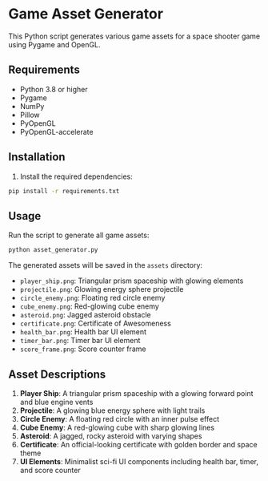 # Game Asset Generator

This Python script generates various game assets for a space shooter game using Pygame and OpenGL.

## Requirements

- Python 3.8 or higher
- Pygame
- NumPy
- Pillow
- PyOpenGL
- PyOpenGL-accelerate

## Installation

1. Install the required dependencies:
```bash
pip install -r requirements.txt
```

## Usage

Run the script to generate all game assets:
```bash
python asset_generator.py
```

The generated assets will be saved in the `assets` directory:

- `player_ship.png`: Triangular prism spaceship with glowing elements
- `projectile.png`: Glowing energy sphere projectile
- `circle_enemy.png`: Floating red circle enemy
- `cube_enemy.png`: Red-glowing cube enemy
- `asteroid.png`: Jagged asteroid obstacle
- `certificate.png`: Certificate of Awesomeness
- `health_bar.png`: Health bar UI element
- `timer_bar.png`: Timer bar UI element
- `score_frame.png`: Score counter frame

## Asset Descriptions

1. **Player Ship**: A triangular prism spaceship with a glowing forward point and blue engine vents
2. **Projectile**: A glowing blue energy sphere with light trails
3. **Circle Enemy**: A floating red circle with an inner pulse effect
4. **Cube Enemy**: A red-glowing cube with sharp glowing lines
5. **Asteroid**: A jagged, rocky asteroid with varying shapes
6. **Certificate**: An official-looking certificate with golden border and space theme
7. **UI Elements**: Minimalist sci-fi UI components including health bar, timer, and score counter 
